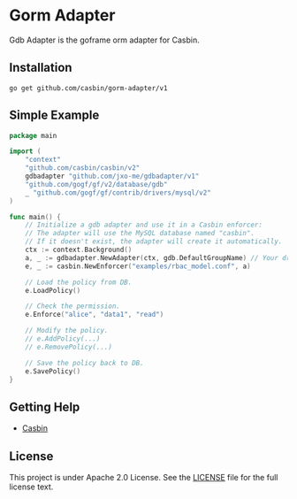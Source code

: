 Gorm Adapter
====

Gdb Adapter is the goframe orm adapter for Casbin.

## Installation

    go get github.com/casbin/gorm-adapter/v1

## Simple Example

```go
package main

import (
	"context"
	"github.com/casbin/casbin/v2"
	gdbadapter "github.com/jxo-me/gdbadapter/v1"
	"github.com/gogf/gf/v2/database/gdb"
	_ "github.com/gogf/gf/contrib/drivers/mysql/v2"
)

func main() {
	// Initialize a gdb adapter and use it in a Casbin enforcer:
	// The adapter will use the MySQL database named "casbin".
	// If it doesn't exist, the adapter will create it automatically.
	ctx := context.Background()
	a, _ := gdbadapter.NewAdapter(ctx, gdb.DefaultGroupName) // Your driver and data source.
	e, _ := casbin.NewEnforcer("examples/rbac_model.conf", a)

	// Load the policy from DB.
	e.LoadPolicy()

	// Check the permission.
	e.Enforce("alice", "data1", "read")

	// Modify the policy.
	// e.AddPolicy(...)
	// e.RemovePolicy(...)

	// Save the policy back to DB.
	e.SavePolicy()
}
```

## Getting Help

- [Casbin](https://github.com/casbin/casbin)

## License

This project is under Apache 2.0 License. See the [LICENSE](LICENSE) file for the full license text.
